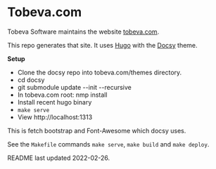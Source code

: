 # Tobeva.com

Tobeva Software maintains the website [tobeva.com](https://tobeva.com).

This repo generates that site. It uses [Hugo](https://gohugo.io/) with the [Docsy](https://github.com/google/docsy) theme.

**Setup**

* Clone the docsy repo into tobeva.com/themes directory.
* cd docsy
* git submodule update --init --recursive
* In tobeva.com root: nmp install
* Install recent hugo binary
* `make serve`
* View http://localhost:1313

This is fetch bootstrap and Font-Awesome which docsy uses.

See the `Makefile` commands `make serve`, `make build` and `make deploy`.

README last updated 2022-02-26.
